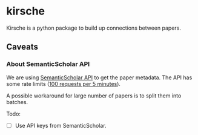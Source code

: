 # kirsche


Kirsche is a python package to build up connections between papers.


## Caveats

### About SemanticScholar API

We are using [SemanticScholar API](https://www.semanticscholar.org/product/api) to get the paper metadata. The API has some rate limits ([100 requests per 5 minutes](https://www.semanticscholar.org/product/api)).

A possible workaround for large number of papers is to split them into batches.

Todo:
- [ ] Use API keys from SemanticScholar.